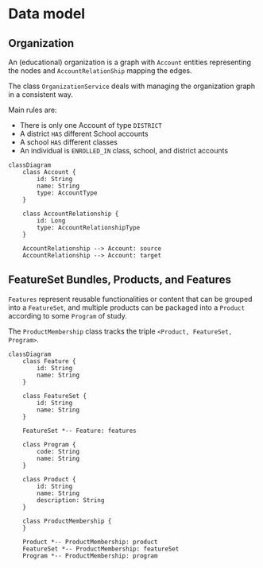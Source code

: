 # Data model

## Organization
An (educational) organization is a graph with `Account` entities representing the nodes and `AccountRelationShip` mapping the edges.

The class `OrganizationService` deals with managing the organization graph in a consistent way.

Main rules are:
- There is only one Account of type `DISTRICT`
- A district `HAS` different School accounts
- A school `HAS` different classes
- An individual is `ENROLLED_IN` class, school, and district accounts

```mermaid
classDiagram
    class Account {
        id: String
        name: String 
        type: AccountType
    }

    class AccountRelationship {
        id: Long
        type: AccountRelationshipType
    }

    AccountRelationship --> Account: source
    AccountRelationship --> Account: target
```

## FeatureSet Bundles, Products, and Features

`Features` represent reusable functionalities or content that can be grouped into a `FeatureSet`, and multiple products can be packaged into a `Product` according to some `Program` of study.

The `ProductMembership` class tracks the triple `<Product, FeatureSet, Program>`.

```mermaid
classDiagram
    class Feature {
        id: String
        name: String 
    }

    class FeatureSet {
        id: String
        name: String 
    }

    FeatureSet *-- Feature: features

    class Program {
        code: String
        name: String
    }

    class Product {
        id: String
        name: String
        description: String
    }

    class ProductMembership {
    }

    Product *-- ProductMembership: product
    FeatureSet *-- ProductMembership: featureSet
    Program *-- ProductMembership: program
```

